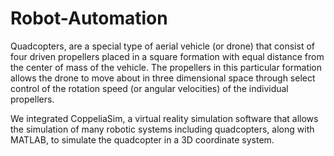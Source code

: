 # Robot-Automation

Quadcopters, are a special type of aerial vehicle (or drone) that consist of four driven propellers placed in a square formation with equal distance from the center of mass of the vehicle. The propellers in this particular formation allows the drone to move about in three dimensional space through select control of the rotation speed (or angular velocities) of the individual propellers.

We integrated CoppeliaSim, a virtual reality simulation software that allows the simulation of many robotic systems including quadcopters, along with MATLAB, to simulate the quadcopter in a 3D coordinate system.

